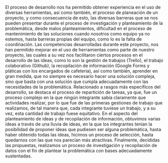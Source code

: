 
El proceso de desarrollo nos ha permitido obtener experiencia en el uso de diversas herramientas, así como también, el proceso de planeación de un proyecto, y como consecuencia de esto, las diversas barreras que se nos pueden presentar durante el proceso de investigación y planteamiento de la problemática, desde malos planteamientos, dificultad en el proceso de mantenimiento de las soluciones cuando nosotros como equipo ya no estemos, hasta barreras propias del equipo, como lo es la falta de coordinación. 
Las competencias desarrolladas durante este proyecto, nos han permitido mejorar en el uso de herramientas como parte de nuestro proyecto, las cuales a su vez nos facilitaron ciertos procesos en el desarrollo de las ideas, como lo son la gestión de trabajos (Trello), el trabajo colaborativo (Github), la recopilación de información (Google Forms y pláticas con los encargados de cafetería), así como también, aprender en gran medida, que no siempre es necesario hacer una solución compleja, sino que basta con una solución que cumpla adecuadamente con las necesidades de la problemática. 
Relacionado a rasgos más específicos del desarrollo, se destaca el proceso de repartición de tareas, ya que, fue un proceso complejo en la que ningún integrante sabía claramente que actividades realizar, por lo que fue de las primeras gestiones de trabajo que realizamos, de tal manera que, cada integrante tuviese un trabajo, y a su vez, esta cantidad de trabajo fuese equitativo.
 En el aspecto del planteamiento de ideas y de recopilación de información, obtuvimos varias ideas a través de una lluvia de ideas, en la que los integrantes tenían la posibilidad de proponer ideas que pudiesen ser alguna problemática, hasta haber obtenido todas las ideas, hicimos un proceso de selección, hasta quedarnos con las que nos parecían más atractivas. Finalmente, decididas las propuestas, realizamos un proceso de investigación y recopilación de datos con el fin de plantear la problemática con bases adecuadamente sustentadas.
